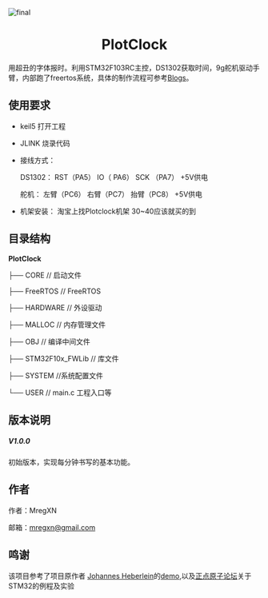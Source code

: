 ![final](https://raw.githubusercontent.com/MregXN/Blogs/master/image/final.jpg)



<h1 align = "center">PlotClock</h1> 

用超丑的字体报时。利用STM32F103RC主控，DS1302获取时间，9g舵机驱动手臂，内部跑了freertos系统，具体的制作流程可参考[Blogs](https://github.com/MregXN/Blogs/issues/3)。



## 使用要求

- keil5 打开工程
- JLINK 烧录代码 
- 接线方式： 
    
    DS1302： RST（PA5）  IO（ PA6）  SCK （PA7） +5V供电 
    
    舵机：   左臂（PC6）  右臂（PC7）  抬臂（PC8） +5V供电
- 机架安装： 淘宝上找Plotclock机架 30~40应该就买的到



## 目录结构

**PlotClock**

├── CORE                              // 启动文件

├── FreeRTOS                      // FreeRTOS  

├── HARDWARE                   // 外设驱动

├── MALLOC                        // 内存管理文件

├── OBJ                                 // 编译中间文件

├── STM32F10x_FWLib      // 库文件

├── SYSTEM                         //系统配置文件

└── USER                              // main.c  工程入口等



## 版本说明

##### V1.0.0

  初始版本，实现每分钟书写的基本功能。




## 作者

作者：MregXN

邮箱：mregxn@gmail.com




## 鸣谢

该项目参考了项目原作者 [Johannes Heberlein](https://www.thingiverse.com/thing:248009)的[demo](https://github.com/9a/plotclock),以及[正点原子论坛](http://www.openedv.com)关于STM32的例程及实验





